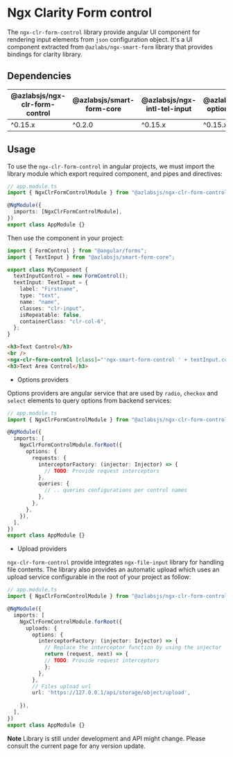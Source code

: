 # Ngx Clarity Form control

The `ngx-clr-form-control` library provide angular UI component for rendering input elements from `json` configuration object. It's a UI component extracted from `@azlabs/ngx-smart-form` library that provides bindings for clarity library.

## Dependencies

| @azlabsjs/ngx-clr-form-control | @azlabsjs/smart-form-core | @azlabsjs/ngx-intl-tel-input | @azlabsjs/ngx-options-input | @azlabsjs/ngx-file-input | Angular |
| ------------------------------ | ------------------------- | ---------------------------- | --------------------------- | ------------------------ | ------- |
| ^0.15.x                        | ^0.2.0                    | ^0.15.x                      | ^0.15.x                     | ^0.15.x                  | ^15.0   |

## Usage

To use the `ngx-clr-form-control` in angular projects, we must import the library module which export required component, and pipes and directives:

```ts
// app.module.ts
import { NgxClrFormControlModule } from "@azlabsjs/ngx-clr-form-control";

@NgModule({
  imports: [NgxClrFormControlModule],
})
export class AppModule {}
```

Then use the component in your project:

```ts
import { FormControl } from "@angular/forms";
import { TextInput } from "@azlabsjs/smart-form-core";

export class MyComponent {
  textInputControl = new FormControl();
  textInput: TextInput = {
    label: "Firstname",
    type: "text",
    name: "name",
    classes: "clr-input",
    isRepeatable: false,
    containerClass: "clr-col-6",
  };
}
```

```html
<h3>Text Control</h3>
<br />
<ngx-clr-form-control [class]="'ngx-smart-form-control ' + textInput.containerClass" [hidden]="textInput.hidden" [control]="textInputControl" [inputConfig]="textInput"></ngx-clr-form-control>
<h3>Text Area Control</h3>
```

- Options providers

Options providers are angular service that are used by `radio`, `checkox` and `select` elements to query options from backend services:

```ts
// app.module.ts
import { NgxClrFormControlModule } from "@azlabsjs/ngx-clr-form-control";

@NgModule({
  imports: [
    NgxClrFormControlModule.forRoot({
      options: {
        requests: {
          interceptorFactory: (injector: Injector) => {
            // TODO: Provide request interceptors
          },
          queries: {
            // .. queries configurations per control names
          },
        },
      },
    }),
  ],
})
export class AppModule {}
```

- Upload providers

`ngx-clr-form-control` provide integrates `ngx-file-input` library for handling file contents. The library also provides an automatic upload which uses an upload service configurable in the root of your project as follow:

```ts
// app.module.ts
import { NgxClrFormControlModule } from "@azlabsjs/ngx-clr-form-control";

@NgModule({
  imports: [
    NgxClrFormControlModule.forRoot({
      uploads: {
        options: {
          interceptorFactory: (injector: Injector) => {
            // Replace the interceptor function by using the injector
            return (request, next) => {
            // TODO: Provide request interceptors
            };
          },
        },
        // Files upload url
        url: 'https://127.0.0.1/api/storage/object/upload',
      
    }),
  ],
})
export class AppModule {}
```

**Note** Library is still under development and API might change. Please consult the current page for any version update.